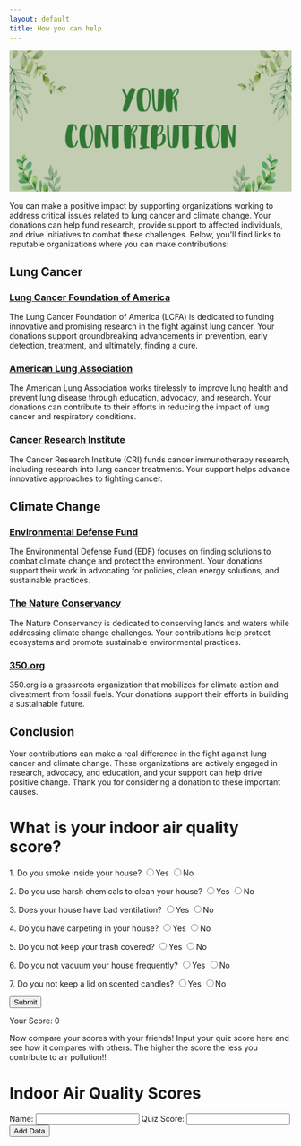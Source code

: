 ```yaml
---
layout: default
title: How you can help
---
```

![Alt text](images/DONATE.png)

You can make a positive impact by supporting organizations working to address critical issues related to lung cancer and climate change. Your donations can help fund research, provide support to affected individuals, and drive initiatives to combat these challenges. Below, you'll find links to reputable organizations where you can make contributions:

## Lung Cancer

### [Lung Cancer Foundation of America](https://lcfamerica.org/donate/)
The Lung Cancer Foundation of America (LCFA) is dedicated to funding innovative and promising research in the fight against lung cancer. Your donations support groundbreaking advancements in prevention, early detection, treatment, and ultimately, finding a cure.

### [American Lung Association](https://www.lung.org/get-involved/ways-to-give)
The American Lung Association works tirelessly to improve lung health and prevent lung disease through education, advocacy, and research. Your donations can contribute to their efforts in reducing the impact of lung cancer and respiratory conditions.

### [Cancer Research Institute](https://www.cancerresearch.org/join-the-cause/donate)
The Cancer Research Institute (CRI) funds cancer immunotherapy research, including research into lung cancer treatments. Your support helps advance innovative approaches to fighting cancer.

## Climate Change

### [Environmental Defense Fund](https://www.edf.org/give)
The Environmental Defense Fund (EDF) focuses on finding solutions to combat climate change and protect the environment. Your donations support their work in advocating for policies, clean energy solutions, and sustainable practices.

### [The Nature Conservancy](https://www.nature.org/en-us/what-we-do/our-insights/perspectives/support-our-mission/)
The Nature Conservancy is dedicated to conserving lands and waters while addressing climate change challenges. Your contributions help protect ecosystems and promote sustainable environmental practices.

### [350.org](https://350.org/donate/)
350.org is a grassroots organization that mobilizes for climate action and divestment from fossil fuels. Your donations support their efforts in building a sustainable future.

## Conclusion

Your contributions can make a real difference in the fight against lung cancer and climate change. These organizations are actively engaged in research, advocacy, and education, and your support can help drive positive change. Thank you for considering a donation to these important causes.

<html>
<head>
    <title>Indoor Air Quality</title>
    <script src="https://cdn.jsdelivr.net/npm/chart.js"></script>
</head>
<body>
    <h1>What is your indoor air quality score?</h1>
    <form id="quizForm">
        <p>
            <label for="smoke">1. Do you smoke inside your house?</label>
            <input type="radio" name="smoke" value="1">Yes
            <input type="radio" name="smoke" value="0">No
        </p>
        <p>
            <label for="chemicals">2. Do you use harsh chemicals to clean your house?</label>
            <input type="radio" name="chemicals" value="1">Yes
            <input type="radio" name="chemicals" value="0">No
        </p>
        <p>
            <label for="ventilation">3. Does your house have bad ventilation?</label>
            <input type="radio" name="ventilation" value="1">Yes
            <input type="radio" name="ventilation" value="0">No
        </p>
        <p>
            <label for="carpeting">4. Do you have carpeting in your house?</label>
            <input type="radio" name="carpeting" value="1">Yes
            <input type="radio" name="carpeting" value="0">No
        </p>
        <p>
            <label for="trash">5. Do you not keep your trash covered?</label>
            <input type="radio" name="trash" value="1">Yes
            <input type="radio" name="trash" value="0">No
        </p>
        <p>
            <label for="vacuum">6. Do you not vacuum your house frequently?</label>
            <input type="radio" name="vacuum" value="1">Yes
            <input type="radio" name="vacuum" value="0">No
        </p>
        <p>
            <label for="candles">7. Do you not keep a lid on scented candles?</label>
            <input type="radio" name="candles" value="1">Yes
            <input type="radio" name="candles" value="0">No
        </p>
        <input type="button" value="Submit" id="submitBtn">
    </form>
    <p>Your Score: <span id="score">0</span></p>
</body>
</html>

<script>
    let score = 0;
    const answers = document.forms["quizForm"].elements;

    function calculateScore() {
        for (let i = 0; i < answers.length; i++) {
            if (answers[i].type === "radio" && answers[i].checked) {
                score += parseInt(answers[i].value);
            }
        }
        document.getElementById("score").textContent = 7 - score; // Calculate the score as 7 minus the total points
        score = 0; // Reset the score to 0
    }

    document.getElementById("submitBtn").addEventListener("click", calculateScore);
</script>


Now compare your scores with your friends! Input your quiz score here and see how it compares with others. The higher the score the less you contribute to air pollution!! 

<html>
<head>
    <title>Indoor Air Quality Scores</title>
    <script src="https://cdn.jsdelivr.net/npm/chart.js"></script>
</head>
<body>
    <h1>Indoor Air Quality Scores</h1>
    <div>
        <label for="userName">Name:</label>
        <input type="text" id="userName">
        <label for="quizScore">Quiz Score:</label>
        <input type="number" id="quizScore" min="0">
        <button id="addData">Add Data</button>
    </div>
    <canvas id="chart"></canvas>

<script>
        const userNames = [];
        const quizScores = [];
        const ctx = document.getElementById("chart").getContext("2d");
        let chart;

        document.getElementById("addData").addEventListener("click", () => {
            const userName = document.getElementById("userName").value;
            const quizScore = parseInt(document.getElementById("quizScore").value);
            userNames.push(userName);
            quizScores.push(quizScore);

            if (chart) {
                chart.destroy();
            }

            chart = new Chart(ctx, {
                type: "bar",
                data: {
                    labels: userNames,
                    datasets: [{
                        label: "Quiz Score",
                        data: quizScores,
                        backgroundColor: "rgba(75, 192, 192, 0.2)",
                        borderColor: "rgba(75, 192, 192, 1)",
                        borderWidth: 1
                    }]
                },
                options: {
                    scales: {
                        y: {
                            beginAtZero: true
                        }
                    }
                }
            });

            document.getElementById("userName").value = "";
            document.getElementById("quizScore").value = "";
        });
    </script>
</body>
</html>
